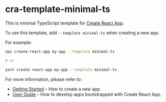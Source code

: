 # cra-template-minimal-ts

This is minimal TypeScript template for [Create React App](https://github.com/facebook/create-react-app).

To use this template, add `--template minimal-ts` when creating a new app.

For example:

```sh
npx create-react-app my-app --template minimal-ts

# or

yarn create react-app my-app --template minimal-ts
```

For more information, please refer to:

- [Getting Started](https://create-react-app.dev/docs/getting-started) – How to create a new app.
- [User Guide](https://create-react-app.dev) – How to develop apps bootstrapped with Create React App.
